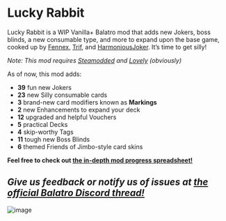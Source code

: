 # Lucky Rabbit
Lucky Rabbit is a WIP Vanilla+ Balatro mod that adds new Jokers, boss blinds, a new consumable type, and more to expand upon the base game, cooked up by [Fennex](https://www.twitch.tv/mrfennex), [Trif](https://github.com/Trif3ctal), and [HarmoniousJoker](https://github.com/HarmoniousJoker). It’s time to get silly!

*Note: This mod requires [Steamodded](https://github.com/Steamopollys/Steamodded/archive/refs/heads/main.zip) and [Lovely](https://github.com/ethangreen-dev/lovely-injector/releases/latest) (obviously)*

As of now, this mod adds:
- **39** fun new Jokers
- **23** new Silly consumable cards
- **3** brand-new card modifiers known as **Markings**
- **2** new Enhancements to expand your deck
- **12** upgraded and helpful Vouchers
- **5** practical Decks
- **4** skip-worthy Tags
- **11** tough new Boss Blinds
- **6** themed Friends of Jimbo-style card skins

__Feel free to check out [the in-depth mod progress spreadsheet!](https://docs.google.com/spreadsheets/d/1-gmJJKUTY5EP2TqhpfTXqD-P1NzQQxCRvEpoFnwK72g/edit?gid=1809378509#gid=1809378509)__

*Give us feedback or notify us of issues at [the official Balatro Discord thread!](https://discord.com/channels/1116389027176787968/1342484578236895274)*
-

![image](https://github.com/user-attachments/assets/971a669a-ae21-4699-8caa-a58b7ee9748b)
